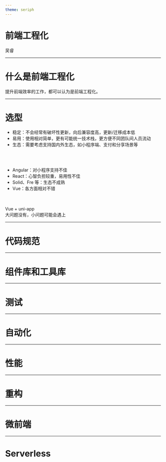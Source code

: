 ```yaml
---
theme: seriph
---
```


# 前端工程化

吴睿

<!--

是什么

为什么

怎么做
-->

---

# 什么是前端工程化

提升前端效率的工作，都可以认为是前端工程化。

<!--

为什么需要前端工程化？

提升效率谁不想要呢？

-->

---

# 选型

- 稳定：不会经常有破坏性更新，向后兼容度高，更新/迁移成本低
- 易用：使用相对简单，更有可能统一技术栈，更方便不同团队间人员流动
- 生态：需要考虑支持国内外生态，如小程序端、支付和分享场景等

<br>
<br>

<v-clicks>

- Angular：对小程序支持不佳
- React：心智负担较重，易用性不佳
- Solid、Fre 等：生态不成熟
- Vue：各方面相对不错

</v-clicks>

<br>
<br>

<div v-click class="w-full text-center text-2xl">

<div>Vue + uni-app</div>
<div>大问题没有，小问题可能会遇上</div>

</div>

<!--

关于 React 的心智负担问题：

1. 原本 class 组件也就是类组件是相对完整的，function 组件也就是函数组件是有相当多限制的。

2. 引入 hooks 之后，函数组件开始趋向完整，虽然仍然有一些缺失，但已经是社区里的大趋势了。

3. 但函数组件的思维方式和类组件的思维方式完全不同，文档却依然以类组件为主来做解释，这就导致了很多人可能会在使用函数组件时踩坑。

4. 所以说心智负担较重。

关于 Vue 的问题：

Vue 相对不错，那是不是意味着没有问题了呢？

主要问题出在 uni-app 上，uni-app 的表现并不是特别稳定。

uni-app 的文档看起来很完整，但往往在某些细节上阐述不清，又或是底层上实现有问题，导致开发稍微复杂一点的应用的过程中必定会遇到一些问题。

同时，开发团队也没有完全把心思放在 uni-app 上，试图打造一整个的生态，但是不知道是不是人手问题，所有相关的产品都或多或少有些坑。

但综合来看，这依然是目前较为适合我们公司内的一套技术栈，我们可以用 20% 的时间处理 80% 的问题，剩余的 20% 问题就需要我们花 80% 时间去攻坚了。

-->

---

# 代码规范

---

# 组件库和工具库

---

# 测试

---

# 自动化

---

# 性能

---

# 重构

---

# 微前端

---

# Serverless
